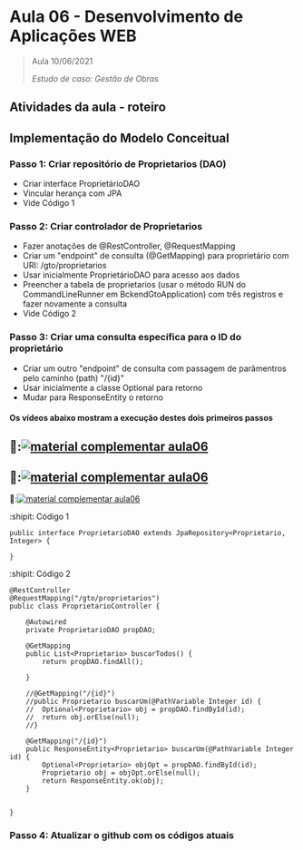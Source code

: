 # Aula 06 - Desenvolvimento de Aplicações WEB

> Aula 10/06/2021
> 
>  *Estudo de caso: Gestão de Obras*

## Atividades da aula - roteiro

## Implementação do Modelo Conceitual

### Passo 1: Criar repositório de Proprietarios (DAO)
- Criar interface ProprietárioDAO
- Vincular herança com JPA
- Vide Código 1

### Passo 2: Criar controlador de Proprietarios 
- Fazer anotações de @RestController, @RequestMapping
- Criar um "endpoint" de consulta (@GetMapping) para proprietário com URI: /gto/proprietarios
- Usar inicialmente ProprietárioDAO para acesso aos dados
- Preencher a tabela de proprietarios (usar o método RUN do CommandLineRunner em BckendGtoApplication) com três registros e fazer novamente a consulta
- Vide Código 2

### Passo 3: Criar uma consulta específica para o ID do proprietário
- Criar um outro "endpoint" de consulta com passagem de parâmentros pelo caminho (path) "/{id}"
- Usar inicialmente a classe Optional para retorno
- Mudar para ResponseEntity o retorno

####  Os vídeos abaixo mostram a execução destes dois primeiros passos

🥇:[![material complementar aula06](https://github.com/marcoswagner-commits/gestao_obras_aula_daw/blob/200468edba69a88b063abe444459fa9e09a8d41e/Capa_aula06.png)](https://www.youtube.com/watch?v=VHhqVr3YLpM)
-
🥈:[![material complementar aula06](https://github.com/marcoswagner-commits/gestao_obras_aula_daw/blob/200468edba69a88b063abe444459fa9e09a8d41e/Capa_aula06.png)](https://www.youtube.com/watch?v=R9_oUikVjAE)
-
🥉:[![material complementar aula06](https://github.com/marcoswagner-commits/gestao_obras_aula_daw/blob/200468edba69a88b063abe444459fa9e09a8d41e/Capa_aula06.png)](https://www.youtube.com/watch?v=tbziAnjO-34)



:shipit: Código 1
```
public interface ProprietarioDAO extends JpaRepository<Proprietario, Integer> {

}
```

:shipit: Código 2
```
@RestController
@RequestMapping("/gto/proprietarios")
public class ProprietarioController {
	
	@Autowired
	private ProprietarioDAO propDAO;
	
	@GetMapping
	public List<Proprietario> buscarTodos() {
		return propDAO.findAll();
		
	}
	
	//@GetMapping("/{id}")
	//public Proprietario buscarUm(@PathVariable Integer id) {
	//	Optional<Proprietario> obj = propDAO.findById(id);
	//	return obj.orElse(null); 
	//}
	
	@GetMapping("/{id}")
	public ResponseEntity<Proprietario> buscarUm(@PathVariable Integer id) {
		Optional<Proprietario> objOpt = propDAO.findById(id);
		Proprietario obj = objOpt.orElse(null);
		return ResponseEntity.ok(obj);
	}


}
```

### Passo 4: Atualizar o github com os códigos atuais


	
